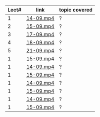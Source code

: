 | Lect#| link | topic covered |
---|---|---
1|[14-09.mp4](14-09.mp4)|?
2|[15-09.mp4](15-09.mp4)|?
3|[17-09.mp4](17-09.mp4)|?
4|[18-09.mp4](18-09.mp4)|?
5|[21-09.mp4](21-09.mp4)|?
1|[15-09.mp4](15-09.mp4)|?
1|[14-09.mp4](14-09.mp4)|?
1|[15-09.mp4](15-09.mp4)|?
1|[14-09.mp4](14-09.mp4)|?
1|[15-09.mp4](15-09.mp4)|?
1|[14-09.mp4](14-09.mp4)|?
1|[15-09.mp4](15-09.mp4)|?